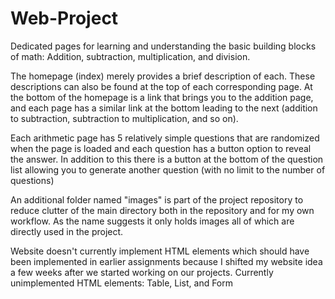 # Web-Project
Dedicated pages for learning and understanding the basic building blocks of math: Addition, subtraction, multiplication, and division.

The homepage (index) merely provides a brief description of each. These descriptions can also be found at the top of each corresponding page.
At the bottom of the homepage is a link that brings you to the addition page, and each page has a similar link at the bottom leading to the next (addition to subtraction, subtraction to multiplication, and so on).

Each arithmetic page has 5 relatively simple questions that are randomized when the page is loaded and each question has a button option to reveal the answer.
In addition to this there is a button at the bottom of the question list allowing you to generate another question (with no limit to the number of questions)

An additional folder named "images" is part of the project repository to reduce clutter of the main directory both in the repository and for my own workflow.
As the name suggests it only holds images all of which are directly used in the project.

Website doesn't currently implement HTML elements which should have been implemented in earlier assignments because I shifted my website idea a few weeks after we started working on our projects.
Currently unimplemented HTML elements: Table, List, and Form
